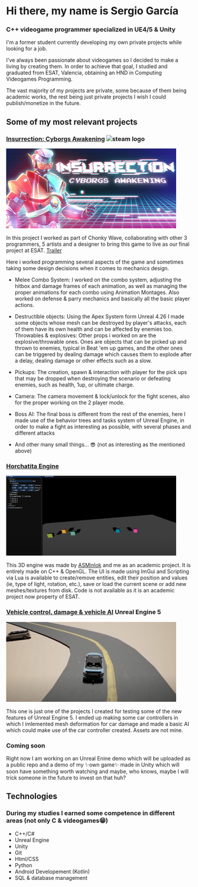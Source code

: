 # Hi there, my name is Sergio García 
### C++ videogame programmer specialized in UE4/5 & Unity
I'm a former student currently developing my own private projects while looking for a job.

I've always been passionate about videogames so I decided to make a living by creating them. In order to achieve that goal, I studied and graduated from ESAT, Valencia, obtaining an HND in Computing Videogames Programming.

The vast majority of my projects are private, some because of them being academic works, the rest being just private projects I wish I could publish/monetize in the future.

## Some of my most relevant projects 
### [Insurrection: Cyborgs Awakening](https://store.steampowered.com/app/1986800/Insurrection_Cyborgs_Awakening/) <img alt="steam logo" width="50px" src="https://upload.wikimedia.org/wikipedia/commons/c/c1/Steam_Logo.png"> 
[<img alt="Insurrection: Awakening of the Cyborgs header" src="https://raw.githubusercontent.com/sergivallero/sergivallero/main/Insurrection_header.jpg">](https://store.steampowered.com/app/1986800/Insurrection_Cyborgs_Awakening/) 

In this project I worked as part of Chonky Wave, collaborating with other 3 programmers, 5 artists and a designer to bring this game to live as our final project at ESAT. [Trailer](https://www.youtube.com/watch?v=LlmQj7hpYkc&ab_channel=ESATVALENCIA)

Here i worked programming several aspects of the game and sometimes taking some design decisions when it comes to mechanics design. 

- Melee Combo System: I worked on the combo system, adjusting the hitbox and damage frames of each animation, as well as managing the proper animations for each combo using Animation Montages. Also worked on defense & parry mechanics and basically all the basic player actions.

- Destructible objects: Using the Apex System form Unreal 4.26 I made some objects whose mesh can be destroyed by player's attacks, each of them have its own health and can be affected by enemies too.
Throwables & explosives: Other props i worked on are the explosive/throwable ones. Ones are objects that can be picked up and thrown to enemies, typical in Beat 'em up games, and the other ones can be triggered by dealing damage which causes them to explode after a delay, dealing damage or other effects such as a slow.

- Pickups: The creation, spawn & interaction with player for the pick ups that may be dropped when destroying the scenario or defeating enemies, such as health, 1up, or ultimate charge.
- Camera: The camera movement & lock/unlock for the fight scenes, also for the proper working on the 2 player mode.
- Boss AI: The final boss is different from the rest of the enemies, here I made use of the behavior trees and tasks system of Unreal Engine, in order to make a fight as interesting as possible, with several phases and different attacks
- And other many small things... 😎 (not as interesting as the mentioned above)



### [Horchatita Engine](https://youtu.be/jGy42D6UbwM)
<img alt="horchatita engine capture" src="https://raw.githubusercontent.com/sergivallero/sergivallero/main/horchatita_engine.png">

This 3D engine was made by [ASMinlok](https://github.com/ASMinlok) and me as an academic project. 
It is entirely made on C++ & OpenGL. The UI is made using ImGui and Scripting via Lua is available to create/remove entities, edit their position and values (ie, type of light, rotation, etc.), save or load the current scene or add new meshes/textures from disk. Code is not available as it is an academic project now property of ESAT.



### [Vehicle control, damage & vehicle AI](https://youtu.be/wlOvzNtwCPg) Unreal Engine 5
<img alt="car demo capture" src="https://raw.githubusercontent.com/sergivallero/sergivallero/main/UE5_cardemo.png">

This one is just one of the projects I created for testing some of the new features of Unreal Engine 5. I ended up making some car controllers in which I imlemented mesh deformation for car damage and made a basic AI which could make use of the car controller created. Assets are not mine. 



### Coming soon

Right now I am working on an Unreal Enine demo which will be uploaded as a public repo and a demo of my ✨own game✨ made in Unity which will soon have something worth watching and maybe, who knows, maybe I will trick someone in the future to invest on that huh?

## Technologies
### During my studies I earned some competence in different areas (not only C & videogames😁)

- C++/C#
- Unreal Engine
- Unity
- Git
- Html/CSS
- Python
- Android Developement (Kotlin)
- SQL & database management

